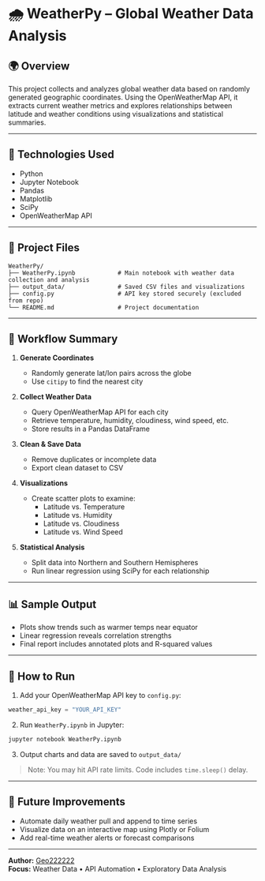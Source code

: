 # 🌧️ WeatherPy – Global Weather Data Analysis

## 🌍 Overview

This project collects and analyzes global weather data based on randomly generated geographic coordinates. Using the OpenWeatherMap API, it extracts current weather metrics and explores relationships between latitude and weather conditions using visualizations and statistical summaries.

---

## 🧰 Technologies Used

- Python
- Jupyter Notebook
- Pandas
- Matplotlib
- SciPy
- OpenWeatherMap API

---

## 📁 Project Files

```
WeatherPy/
├── WeatherPy.ipynb            # Main notebook with weather data collection and analysis
├── output_data/               # Saved CSV files and visualizations
├── config.py                  # API key stored securely (excluded from repo)
└── README.md                  # Project documentation
```

---

## 🔄 Workflow Summary

1. **Generate Coordinates**
   - Randomly generate lat/lon pairs across the globe
   - Use `citipy` to find the nearest city

2. **Collect Weather Data**
   - Query OpenWeatherMap API for each city
   - Retrieve temperature, humidity, cloudiness, wind speed, etc.
   - Store results in a Pandas DataFrame

3. **Clean & Save Data**
   - Remove duplicates or incomplete data
   - Export clean dataset to CSV

4. **Visualizations**
   - Create scatter plots to examine:
     - Latitude vs. Temperature
     - Latitude vs. Humidity
     - Latitude vs. Cloudiness
     - Latitude vs. Wind Speed

5. **Statistical Analysis**
   - Split data into Northern and Southern Hemispheres
   - Run linear regression using SciPy for each relationship

---

## 📊 Sample Output

- Plots show trends such as warmer temps near equator
- Linear regression reveals correlation strengths
- Final report includes annotated plots and R-squared values

---

## 🚀 How to Run

1. Add your OpenWeatherMap API key to `config.py`:
```python
weather_api_key = "YOUR_API_KEY"
```

2. Run `WeatherPy.ipynb` in Jupyter:
```bash
jupyter notebook WeatherPy.ipynb
```

3. Output charts and data are saved to `output_data/`

> Note: You may hit API rate limits. Code includes `time.sleep()` delay.

---

## 📌 Future Improvements

- Automate daily weather pull and append to time series
- Visualize data on an interactive map using Plotly or Folium
- Add real-time weather alerts or forecast comparisons

---

**Author:** [Geo222222](https://github.com/Geo222222)  
**Focus:** Weather Data • API Automation • Exploratory Data Analysis

